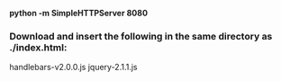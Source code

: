 **python -m SimpleHTTPServer 8080**

### Download and insert the following in the same directory as ./index.html:
handlebars-v2.0.0.js
jquery-2.1.1.js
